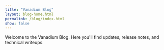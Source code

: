 ```yaml
---
title: "Vanadium Blog"
layout: blog-home.html
permalink: /blog/index.html
show: false
---
```


Welcome to the Vanadium Blog. Here you'll find updates, release notes, and technical writeups.

<!-- Blog posts will be listed below -->

